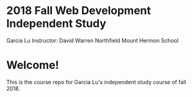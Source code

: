 # 2018 Fall Web Development Independent Study
Garcia Lu
Instructor: David Warren
Northfield Mount Hermon School

# Welcome!
This is the course repo for Garcia Lu's independent study course of fall 2018.
